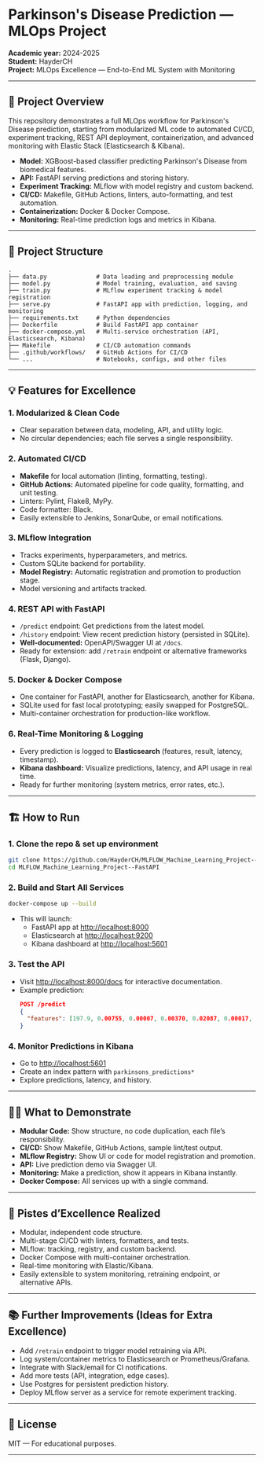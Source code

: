 # Parkinson's Disease Prediction — MLOps Project

**Academic year:** 2024-2025  
**Student:** HayderCH  
**Project:** MLOps Excellence — End-to-End ML System with Monitoring

---

## 🚀 Project Overview

This repository demonstrates a full MLOps workflow for Parkinson's Disease prediction, starting from modularized ML code to automated CI/CD, experiment tracking, REST API deployment, containerization, and advanced monitoring with Elastic Stack (Elasticsearch & Kibana).

- **Model:** XGBoost-based classifier predicting Parkinson's Disease from biomedical features.
- **API:** FastAPI serving predictions and storing history.
- **Experiment Tracking:** MLflow with model registry and custom backend.
- **CI/CD:** Makefile, GitHub Actions, linters, auto-formatting, and test automation.
- **Containerization:** Docker & Docker Compose.
- **Monitoring:** Real-time prediction logs and metrics in Kibana.

---

## 📁 Project Structure

```
.
├── data.py              # Data loading and preprocessing module
├── model.py             # Model training, evaluation, and saving
├── train.py             # MLflow experiment tracking & model registration
├── serve.py             # FastAPI app with prediction, logging, and monitoring
├── requirements.txt     # Python dependencies
├── Dockerfile           # Build FastAPI app container
├── docker-compose.yml   # Multi-service orchestration (API, Elasticsearch, Kibana)
├── Makefile             # CI/CD automation commands
├── .github/workflows/   # GitHub Actions for CI/CD
└── ...                  # Notebooks, configs, and other files
```

---

## 💡 Features for Excellence

### 1. **Modularized & Clean Code**
- Clear separation between data, modeling, API, and utility logic.
- No circular dependencies; each file serves a single responsibility.

### 2. **Automated CI/CD**
- **Makefile** for local automation (linting, formatting, testing).
- **GitHub Actions:** Automated pipeline for code quality, formatting, and unit testing.
- Linters: Pylint, Flake8, MyPy.
- Code formatter: Black.
- Easily extensible to Jenkins, SonarQube, or email notifications.

### 3. **MLflow Integration**
- Tracks experiments, hyperparameters, and metrics.
- Custom SQLite backend for portability.
- **Model Registry:** Automatic registration and promotion to production stage.
- Model versioning and artifacts tracked.

### 4. **REST API with FastAPI**
- `/predict` endpoint: Get predictions from the latest model.
- `/history` endpoint: View recent prediction history (persisted in SQLite).
- **Well-documented:** OpenAPI/Swagger UI at `/docs`.
- Ready for extension: add `/retrain` endpoint or alternative frameworks (Flask, Django).

### 5. **Docker & Docker Compose**
- One container for FastAPI, another for Elasticsearch, another for Kibana.
- SQLite used for fast local prototyping; easily swapped for PostgreSQL.
- Multi-container orchestration for production-like workflow.

### 6. **Real-Time Monitoring & Logging**
- Every prediction is logged to **Elasticsearch** (features, result, latency, timestamp).
- **Kibana dashboard:** Visualize predictions, latency, and API usage in real time.
- Ready for further monitoring (system metrics, error rates, etc.).

---

## 🏗️ How to Run

### 1. **Clone the repo & set up environment**
```sh
git clone https://github.com/HayderCH/MLFLOW_Machine_Learning_Project--FastAPI.git
cd MLFLOW_Machine_Learning_Project--FastAPI
```

### 2. **Build and Start All Services**
```sh
docker-compose up --build
```
- This will launch:
  - FastAPI app at [http://localhost:8000](http://localhost:8000)
  - Elasticsearch at [http://localhost:9200](http://localhost:9200)
  - Kibana dashboard at [http://localhost:5601](http://localhost:5601)

### 3. **Test the API**
- Visit [http://localhost:8000/docs](http://localhost:8000/docs) for interactive documentation.
- Example prediction:
  ```json
  POST /predict
  {
    "features": [197.9, 0.00755, 0.00007, 0.00370, 0.02087, 0.00017, 0.00577, 0.00981, 0.01650, 0.01747, 0.02448, 0.00220, 0.00322, 0.00566, 0.00681, 0.00867, 0.00908, 0.01660, 0.00023, 0.00088, 0.00000, 0.00000]
  }
  ```

### 4. **Monitor Predictions in Kibana**
- Go to [http://localhost:5601](http://localhost:5601)
- Create an index pattern with `parkinsons_predictions*`
- Explore predictions, latency, and history.

---

## 🧑‍🔬 What to Demonstrate

- **Modular Code:** Show structure, no code duplication, each file’s responsibility.
- **CI/CD:** Show Makefile, GitHub Actions, sample lint/test output.
- **MLflow Registry:** Show UI or code for model registration and promotion.
- **API:** Live prediction demo via Swagger UI.
- **Monitoring:** Make a prediction, show it appears in Kibana instantly.
- **Docker Compose:** All services up with a single command.

---

## 🌟 Pistes d’Excellence Realized

- Modular, independent code structure.
- Multi-stage CI/CD with linters, formatters, and tests.
- MLflow: tracking, registry, and custom backend.
- Docker Compose with multi-container orchestration.
- Real-time monitoring with Elastic/Kibana.
- Easily extensible to system monitoring, retraining endpoint, or alternative APIs.

---

## 📚 Further Improvements (Ideas for Extra Excellence)

- Add `/retrain` endpoint to trigger model retraining via API.
- Log system/container metrics to Elasticsearch or Prometheus/Grafana.
- Integrate with Slack/email for CI notifications.
- Add more tests (API, integration, edge cases).
- Use Postgres for persistent prediction history.
- Deploy MLflow server as a service for remote experiment tracking.

---

## 📄 License

MIT — For educational purposes.

---

